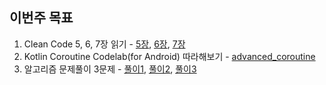 ## 이번주 목표

1. Clean Code 5, 6, 7장 읽기 - [5장](./clean_code/chapter5.md), [6장](./clean_code/chapter6.md), [7장](./clean_code/chapter7.md)
2. Kotlin Coroutine Codelab(for Android) 따라해보기 - [advanced_coroutine](https://github.com/beomjo/android-practice-room/tree/main/advanced-coroutine-codelab)
3. 알고리즘 문제풀이 3문제 - [풀이1](./algorithm/BOJ/java/1158.java), [풀이2](./algorithm/BOJ/java/1406.java), [풀이3](./algorithm/BOJ/java/17413.java)